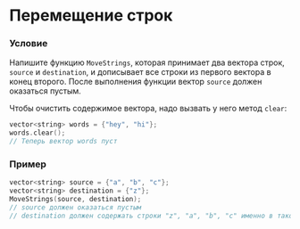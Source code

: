 # Перемещение строк

### Условие
 
Напишите функцию `MoveStrings`, которая принимает два вектора строк, `source` и `destination`, и дописывает все строки из первого вектора в конец второго. После выполнения функции вектор `source` должен оказаться пустым.

Чтобы очистить содержимое вектора, надо вызвать у него метод `clear`:

```c++
vector<string> words = {"hey", "hi"};
words.clear();
// Теперь вектор words пуст
```
### Пример

``` c++
vector<string> source = {"a", "b", "c"};
vector<string> destination = {"z"};
MoveStrings(source, destination);
// source должен оказаться пустым
// destination должен содержать строки "z", "a", "b", "c" именно в таком порядке
```